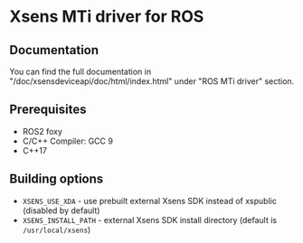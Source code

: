 # Xsens MTi driver for ROS

## Documentation

You can find the full documentation in "<your MT SDK directory>/doc/xsensdeviceapi/doc/html/index.html" under "ROS MTi driver" section.

## Prerequisites

- ROS2 foxy
- C/C++ Compiler: GCC 9
- C++17

## Building options

- ```XSENS_USE_XDA``` - use prebuilt external Xsens SDK instead of xspublic (disabled by default)
- ```XSENS_INSTALL_PATH``` - external Xsens SDK install directory (default is `/usr/local/xsens`)

